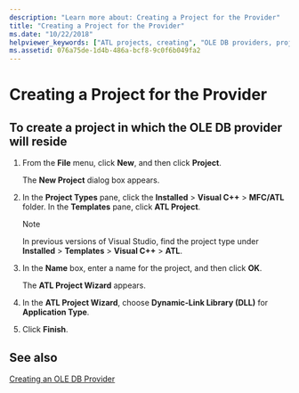 ```yaml
---
description: "Learn more about: Creating a Project for the Provider"
title: "Creating a Project for the Provider"
ms.date: "10/22/2018"
helpviewer_keywords: ["ATL projects, creating", "OLE DB providers, projects", "projects [C++], creating"]
ms.assetid: 076a75de-1d4b-486a-bcf8-9c0f6b049fa2
---
```

# Creating a Project for the Provider

## To create a project in which the OLE DB provider will reside

1. From the **File** menu, click **New**, and then click **Project**.

   The **New Project** dialog box appears.

1. In the **Project Types** pane, click the **Installed** > **Visual C++** > **MFC/ATL** folder. In the **Templates** pane, click **ATL Project**.

    > [!NOTE]
    > In previous versions of Visual Studio, find the project type under **Installed** > **Templates** > **Visual C++** > **ATL**.

1. In the **Name** box, enter a name for the project, and then click **OK**.

   The **ATL Project Wizard** appears.

1. In the **ATL Project Wizard**, choose **Dynamic-Link Library (DLL)** for **Application Type**.

1. Click **Finish**.

## See also

[Creating an OLE DB Provider](../../data/oledb/creating-an-ole-db-provider.md)
